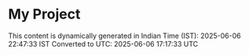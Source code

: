 # My Project

This content is dynamically generated in Indian Time (IST): 2025-06-06 22:47:33 IST
Converted to UTC: 2025-06-06 17:17:33 UTC
